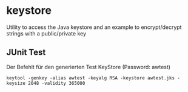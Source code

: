 # keystore
Utility to access the Java keystore and an example to encrypt/decrypt strings with a public/private key

## JUnit Test

Der Befehlt für den generierten Test KeyStore (Password: awtest)
```
keytool -genkey -alias awtest -keyalg RSA -keystore awtest.jks -keysize 2048 -validity 365000
```
